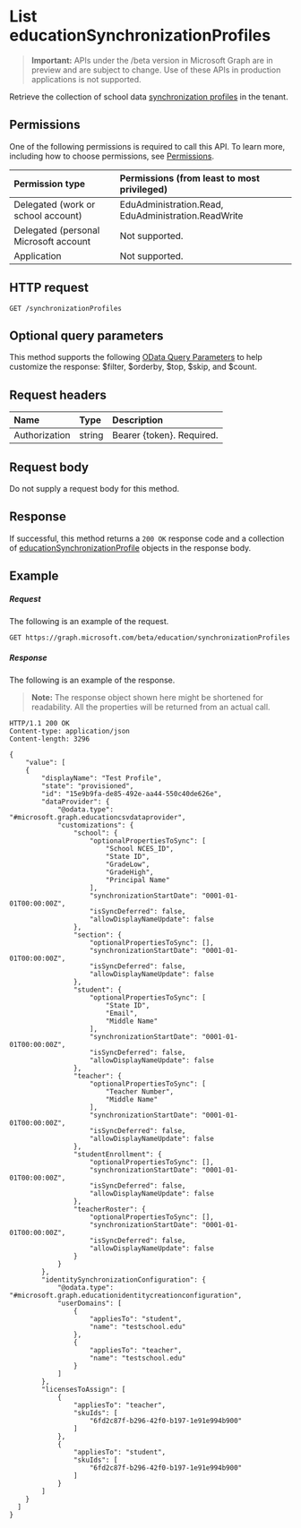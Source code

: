 # List educationSynchronizationProfiles

> **Important:** APIs under the /beta version in Microsoft Graph are in preview and are subject to change. Use of these APIs in production applications is not supported.

Retrieve the collection of school data [synchronization profiles](../resources/educationsynchronizationprofile.md) in the tenant.

## Permissions
One of the following permissions is required to call this API. To learn more, including how to choose permissions, see [Permissions](../../../concepts/permissions_reference.md).

| Permission type | Permissions (from least to most privileged) |
|:-----------|:----------|
| Delegated (work or school account) | EduAdministration.Read, EduAdministration.ReadWrite |
|Delegated (personal Microsoft account|Not supported.|
|Application|Not supported.|

## HTTP request
<!-- { "blockType": "ignored" } -->
```http
GET /synchronizationProfiles
```

## Optional query parameters
This method supports the following [OData Query Parameters](http://developer.microsoft.com/en-us/graph/docs/overview/query_parameters) to help customize the response: $filter, $orderby, $top, $skip, and $count.

## Request headers
| Name       | Type | Description|
|:-----------|:------|:----------|
| Authorization  | string  | Bearer {token}. Required.  |

## Request body
Do not supply a request body for this method.
## Response
If successful, this method returns a `200 OK` response code and a collection of [educationSynchronizationProfile](../resources/educationsynchronizationprofile.md) objects in the response body.

## Example
##### Request
The following is an example of the request.
<!-- {
  "blockType": "request",
  "name": "list_synchronizationProfile"
}-->
```http
GET https://graph.microsoft.com/beta/education/synchronizationProfiles
```

##### Response
The following is an example of the response. 

>**Note:** The response object shown here might be shortened for readability. All the properties will be returned from an actual call.

<!-- {
  "blockType": "response",
  "truncated": true,
  "@odata.type": "#microsoft.graph.educationSynchronizationProfile",
  "isCollection": true
} -->
```http
HTTP/1.1 200 OK
Content-type: application/json
Content-length: 3296

{
    "value": [
    {
        "displayName": "Test Profile",
        "state": "provisioned",
        "id": "15e9b9fa-de85-492e-aa44-550c40de626e",
        "dataProvider": {
            "@odata.type": "#microsoft.graph.educationcsvdataprovider",
            "customizations": {
                "school": {
                    "optionalPropertiesToSync": [
                        "School NCES_ID",
                        "State ID",
                        "GradeLow",
                        "GradeHigh",
                        "Principal Name"
                    ],
                    "synchronizationStartDate": "0001-01-01T00:00:00Z",
                    "isSyncDeferred": false,
                    "allowDisplayNameUpdate": false
                },
                "section": {
                    "optionalPropertiesToSync": [],
                    "synchronizationStartDate": "0001-01-01T00:00:00Z",
                    "isSyncDeferred": false,
                    "allowDisplayNameUpdate": false
                },
                "student": {
                    "optionalPropertiesToSync": [
                        "State ID",
                        "Email",
                        "Middle Name"
                    ],
                    "synchronizationStartDate": "0001-01-01T00:00:00Z",
                    "isSyncDeferred": false,
                    "allowDisplayNameUpdate": false
                },
                "teacher": {
                    "optionalPropertiesToSync": [
                        "Teacher Number",
                        "Middle Name"
                    ],
                    "synchronizationStartDate": "0001-01-01T00:00:00Z",
                    "isSyncDeferred": false,
                    "allowDisplayNameUpdate": false
                },
                "studentEnrollment": {
                    "optionalPropertiesToSync": [],
                    "synchronizationStartDate": "0001-01-01T00:00:00Z",
                    "isSyncDeferred": false,
                    "allowDisplayNameUpdate": false
                },
                "teacherRoster": {
                    "optionalPropertiesToSync": [],
                    "synchronizationStartDate": "0001-01-01T00:00:00Z",
                    "isSyncDeferred": false,
                    "allowDisplayNameUpdate": false
                }
            }
        },
        "identitySynchronizationConfiguration": {
            "@odata.type": "#microsoft.graph.educationidentitycreationconfiguration",
            "userDomains": [
                {
                    "appliesTo": "student",
                    "name": "testschool.edu"
                },
                {
                    "appliesTo": "teacher",
                    "name": "testschool.edu"
                }
            ]
        },
        "licensesToAssign": [
            {
                "appliesTo": "teacher",
                "skuIds": [
                    "6fd2c87f-b296-42f0-b197-1e91e994b900"
                ]
            },
            {
                "appliesTo": "student",
                "skuIds": [
                    "6fd2c87f-b296-42f0-b197-1e91e994b900"
                ]
            }
        ]
    }
  ]
}
```